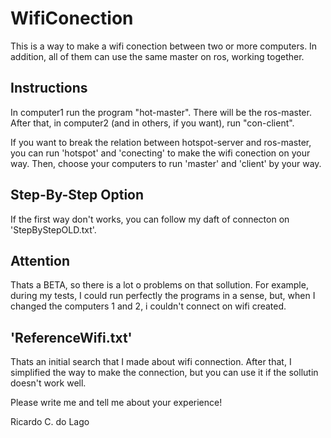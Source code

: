# WifiConection
This is a way to make a wifi conection between two or more computers. In addition, all of them can use the same master on ros, working together.

## Instructions
  In computer1 run the program "hot-master". There will be the ros-master.
  After that, in computer2 (and in others, if you want), run "con-client".

  If you want to break the relation between hotspot-server and ros-master, you can run 'hotspot' and 'conecting' to make the wifi conection on your way.
  Then, choose your computers to run 'master' and 'client' by your way.

## Step-By-Step Option
  If the first way don't works, you can follow my daft of connecton on 'StepByStepOLD.txt'.

## Attention
 Thats a BETA, so there is a lot o problems on that sollution. For example, during my tests, I could run perfectly the programs in a sense, but, when I changed the computers 1 and 2, i couldn't connect on wifi created.
 
## 'ReferenceWifi.txt'
 Thats an initial search that I made about wifi connection. After that, I simplified the way to make the connection, but you can use it if the sollutin doesn't work well.
 
Please write me and tell me about your experience!
 
Ricardo C. do Lago
